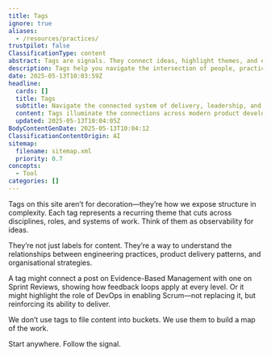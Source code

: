 ```yaml
---
title: Tags
ignore: true
aliases:
  - /resources/practices/
trustpilot: false
ClassificationType: content
abstract: Tags are signals. They connect ideas, highlight themes, and expose patterns across teams, technologies, and timelines. On this site, tags aren’t decoration—they’re how we reveal the relationships between engineering practices, product strategy, and organisational change. Whether you're exploring topics like flow efficiency, Scrum accountability, or DevOps as a delivery enabler, tags help surface what matters. No hierarchies. Just navigable, observable value.
description: Tags help you navigate the intersection of people, practices, and products. Use them to explore engineering discipline, product strategy, and organisational design across modern agile systems.
date: 2025-05-13T10:03:59Z
headline:
  cards: []
  title: Tags
  subtitle: Navigate the connected system of delivery, leadership, and engineering—through themes, not silos.
  content: Tags illuminate the connections across modern product development—Scrum as a social technology, Kanban as a strategy for flow, DevOps as an enabler of value. Use them to track themes, find patterns, and surface the practical intersections of people, process, and product.
  updated: 2025-05-13T10:04:05Z
BodyContentGenDate: 2025-05-13T10:04:12
ClassificationContentOrigin: AI
sitemap:
  filename: sitemap.xml
  priority: 0.7
concepts:
  - Tool
categories: []
---
```


Tags on this site aren’t for decoration—they’re how we expose structure in complexity. Each tag represents a recurring theme that cuts across disciplines, roles, and systems of work. Think of them as observability for ideas.

They’re not just labels for content. They’re a way to understand the relationships between engineering practices, product delivery patterns, and organisational strategies.

A tag might connect a post on Evidence-Based Management with one on Sprint Reviews, showing how feedback loops apply at every level. Or it might highlight the role of DevOps in enabling Scrum—not replacing it, but reinforcing its ability to deliver.

We don’t use tags to file content into buckets. We use them to build a map of the work.

Start anywhere. Follow the signal.
